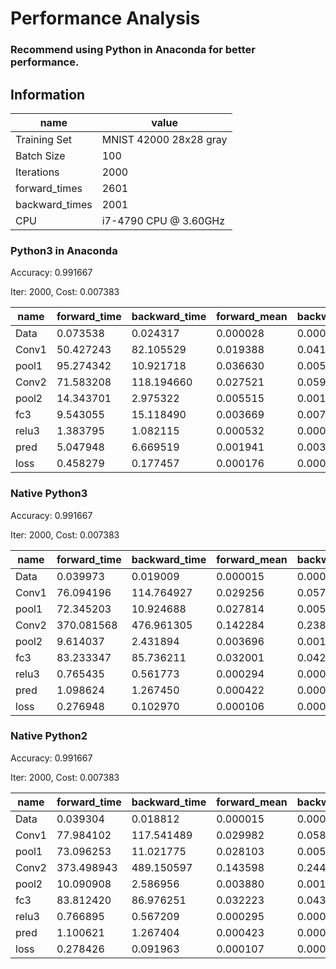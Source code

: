 # Performance Analysis

### Recommend using Python in Anaconda for better performance.

## Information

name        |value
------------|-----------
Training Set|MNIST 42000 28x28 gray
Batch Size  |100
Iterations  |2000
forward_times|2601
backward_times|2001
CPU			|i7-4790 CPU @ 3.60GHz

### Python3 in Anaconda

Accuracy: 0.991667

Iter: 2000, Cost: 0.007383

name	|forward_time	|backward_time	|forward_mean	|backward_mean	
--------|---------------|---------------|---------------|---------------
Data	|0.073538	|0.024317	|0.000028	|0.000012
Conv1	|50.427243	|82.105529	|0.019388	|0.041032
pool1	|95.274342	|10.921718	|0.036630	|0.005458
Conv2	|71.583208	|118.194660	|0.027521	|0.059068
pool2	|14.343701	|2.975322	|0.005515	|0.001487
fc3	|9.543055	|15.118490	|0.003669	|0.007555
relu3	|1.383795	|1.082115	|0.000532	|0.000541
pred	|5.047948	|6.669519	|0.001941	|0.003333
loss	|0.458279	|0.177457	|0.000176	|0.000089

### Native Python3

Accuracy: 0.991667

Iter: 2000, Cost: 0.007383

name	|forward_time	|backward_time	|forward_mean	|backward_mean	
--------|---------------|---------------|---------------|---------------
Data	|0.039973	|0.019009	|0.000015	|0.000009
Conv1	|76.094196	|114.764927	|0.029256	|0.057354
pool1	|72.345203	|10.924688	|0.027814	|0.005460
Conv2	|370.081568	|476.961305	|0.142284	|0.238361
pool2	|9.614037	|2.431894	|0.003696	|0.001215
fc3	|83.233347	|85.736211	|0.032001	|0.042847
relu3	|0.765435	|0.561773	|0.000294	|0.000281
pred	|1.098624	|1.267450	|0.000422	|0.000633
loss	|0.276948	|0.102970	|0.000106	|0.000051

### Native Python2

Accuracy: 0.991667

Iter: 2000, Cost: 0.007383

name	|forward_time	|backward_time	|forward_mean	|backward_mean	
--------|---------------|---------------|---------------|---------------
Data	|0.039304	|0.018812	|0.000015	|0.000009
Conv1	|77.984102	|117.541489	|0.029982	|0.058741
pool1	|73.096253	|11.021775	|0.028103	|0.005508
Conv2	|373.498943	|489.150597	|0.143598	|0.244453
pool2	|10.090908	|2.586956	|0.003880	|0.001293
fc3	|83.812420	|86.976251	|0.032223	|0.043466
relu3	|0.766895	|0.567209	|0.000295	|0.000283
pred	|1.100621	|1.267404	|0.000423	|0.000633
loss	|0.278426	|0.091963	|0.000107	|0.000046
